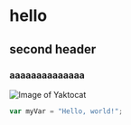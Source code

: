 # hello
## second header
### aaaaaaaaaaaaaa

![Image of Yaktocat](https://octodex.github.com/images/yaktocat.png)

``` javascript
var myVar = "Hello, world!";
```
